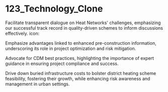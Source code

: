 # 123_Technology_Clone

Facilitate transparent dialogue on Heat Networks' challenges, emphasizing our successful track record in quality-driven schemes to inform discussions effectively.
icon: <i class="fa-solid fa-people-arrows"></i>

Emphasize advantages linked to enhanced pre-construction information, underscoring its role in project optimization and risk mitigation.
<i class="fa-solid fa-trowel-bricks"></i>

Advocate for CDM best practices, highlighting the importance of expert guidance in ensuring project compliance and success.
<i class="fa-solid fa-list-check"></i>

Drive down buried infrastructure costs to bolster district heating scheme feasibility, fostering their growth, while enhancing risk awareness and management in urban settings.
<i class="fa-solid fa-piggy-bank"></i>
